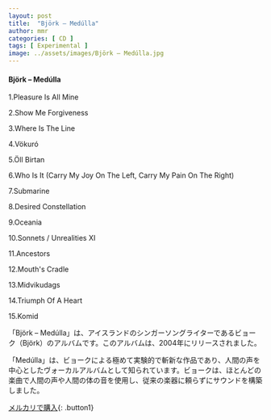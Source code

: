 ```yaml
---
layout: post
title:  "Björk – Medúlla"
author: mmr
categories: [ CD ]
tags: [ Experimental ]
image: ../assets/images/Björk – Medúlla.jpg
---
```


#### Björk – Medúlla

1.Pleasure Is All Mine

2.Show Me Forgiveness

3.Where Is The Line

4.Vökuró

5.Öll Birtan

6.Who Is It (Carry My Joy On The Left, Carry My Pain On The Right)

7.Submarine

8.Desired Constellation

9.Oceania

10.Sonnets / Unrealities XI

11.Ancestors

12.Mouth's Cradle

13.Midvikudags

14.Triumph Of A Heart

15.Komid

「Björk – Medúlla」は、アイスランドのシンガーソングライターであるビョーク（Björk）のアルバムです。このアルバムは、2004年にリリースされました。

「Medúlla」は、ビョークによる極めて実験的で斬新な作品であり、人間の声を中心としたヴォーカルアルバムとして知られています。ビョークは、ほとんどの楽曲で人間の声や人間の体の音を使用し、従来の楽器に頼らずにサウンドを構築しました。




[メルカリで購入](https://jp.mercari.com/item/m20361043307?afid=6142608987){: .button1}
